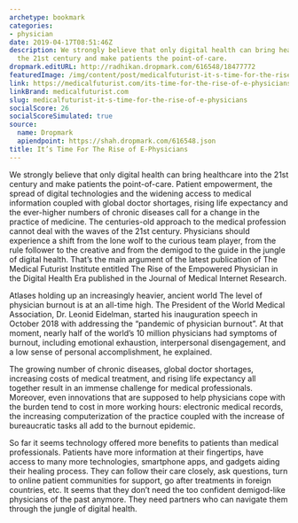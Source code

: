 ```yaml
---
archetype: bookmark
categories:
- physician
date: 2019-04-17T08:51:46Z
description: We strongly believe that only digital health can bring healthcare into
  the 21st century and make patients the point-of-care.
dropmark.editURL: http://radhikan.dropmark.com/616548/18477772
featuredImage: /img/content/post/medicalfuturist-it-s-time-for-the-rise-of-e-physicians.png
link: https://medicalfuturist.com/its-time-for-the-rise-of-e-physicians
linkBrand: medicalfuturist.com
slug: medicalfuturist-it-s-time-for-the-rise-of-e-physicians
socialScore: 26
socialScoreSimulated: true
source:
  name: Dropmark
  apiendpoint: https://shah.dropmark.com/616548.json
title: It’s Time For The Rise of E-Physicians
---
```

We strongly believe that only digital health can bring healthcare into the 21st century and make patients the point-of-care. Patient empowerment, the spread of digital technologies and the widening access to medical information coupled with global doctor shortages, rising life expectancy and the ever-higher numbers of chronic diseases call for a change in the practice of medicine. The centuries-old approach to the medical profession cannot deal with the waves of the 21st century. Physicians should experience a shift from the lone wolf to the curious team player, from the rule follower to the creative and from the demigod to the guide in the jungle of digital health. That’s the main argument of the latest publication of The Medical Futurist Institute entitled The Rise of the Empowered Physician in the Digital Health Era published in the Journal of Medical Internet Research.

Atlases holding up an increasingly heavier, ancient world
The level of physician burnout is at an all-time high. The President of the World Medical Association, Dr. Leonid Eidelman, started his inauguration speech in October 2018 with addressing the “pandemic of physician burnout”. At that moment, nearly half of the world’s 10 million physicians had symptoms of burnout, including emotional exhaustion, interpersonal disengagement, and a low sense of personal accomplishment, he explained.

The growing number of chronic diseases, global doctor shortages, increasing costs of medical treatment, and rising life expectancy all together result in an immense challenge for medical professionals. Moreover, even innovations that are supposed to help physicians cope with the burden tend to cost in more working hours: electronic medical records, the increasing computerization of the practice coupled with the increase of bureaucratic tasks all add to the burnout epidemic.

So far it seems technology offered more benefits to patients than medical professionals. Patients have more information at their fingertips, have access to many more technologies, smartphone apps, and gadgets aiding their healing process. They can follow their care closely, ask questions, turn to online patient communities for support, go after treatments in foreign countries, etc. It seems that they don’t need the too confident demigod-like physicians of the past anymore. They need partners who can navigate them through the jungle of digital health.

